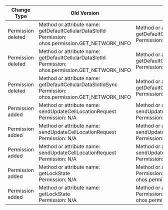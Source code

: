 | Change Type | Old Version | New Version | d.ts File |
| ---- | ------ | ------ | -------- |
|Permission deleted|Method or attribute name: getDefaultCellularDataSlotId<br>Permission: ohos.permission.GET_NETWORK_INFO|Method or attribute name: getDefaultCellularDataSlotId<br>Permission: N/A|@ohos.telephony.data.d.ts|
|Permission deleted|Method or attribute name: getDefaultCellularDataSlotId<br>Permission: ohos.permission.GET_NETWORK_INFO|Method or attribute name: getDefaultCellularDataSlotId<br>Permission: N/A|@ohos.telephony.data.d.ts|
|Permission deleted|Method or attribute name: getDefaultCellularDataSlotIdSync<br>Permission: ohos.permission.GET_NETWORK_INFO|Method or attribute name: getDefaultCellularDataSlotIdSync<br>Permission: N/A|@ohos.telephony.data.d.ts|
|Permission added|Method or attribute name: sendUpdateCellLocationRequest<br>Permission: N/A|Method or attribute name: sendUpdateCellLocationRequest<br>Permission: ohos.permission.LOCATION|@ohos.telephony.radio.d.ts|
|Permission added|Method or attribute name: sendUpdateCellLocationRequest<br>Permission: N/A|Method or attribute name: sendUpdateCellLocationRequest<br>Permission: ohos.permission.LOCATION|@ohos.telephony.radio.d.ts|
|Permission added|Method or attribute name: sendUpdateCellLocationRequest<br>Permission: N/A|Method or attribute name: sendUpdateCellLocationRequest<br>Permission: ohos.permission.LOCATION|@ohos.telephony.radio.d.ts|
|Permission added|Method or attribute name: getLockState<br>Permission: N/A|Method or attribute name: getLockState<br>Permission: ohos.permission.GET_TELEPHONY_STATE|@ohos.telephony.sim.d.ts|
|Permission added|Method or attribute name: getLockState<br>Permission: N/A|Method or attribute name: getLockState<br>Permission: ohos.permission.GET_TELEPHONY_STATE|@ohos.telephony.sim.d.ts|
